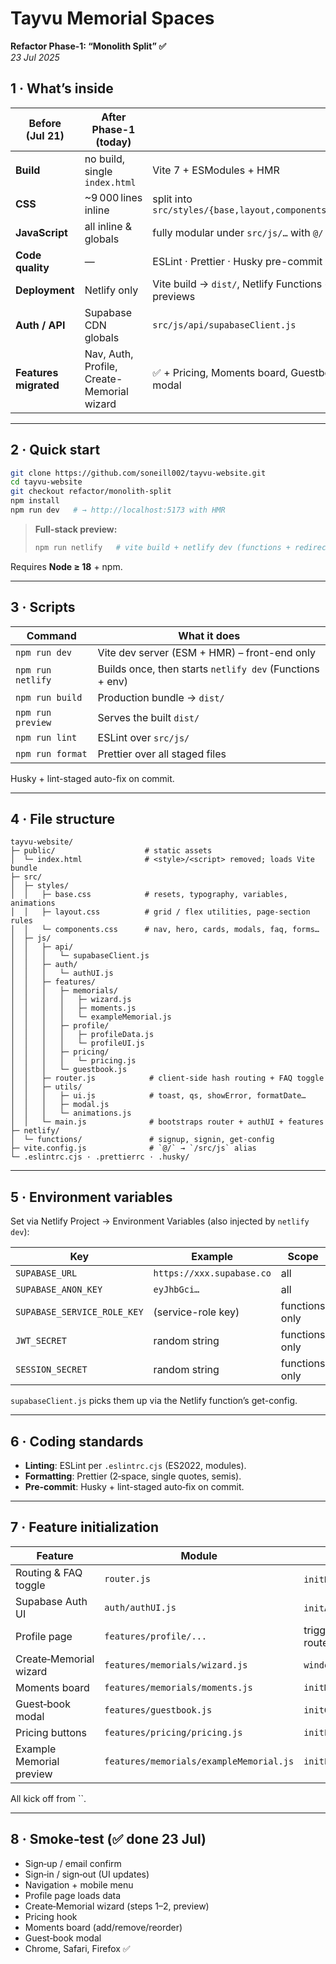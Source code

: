 # Tayvu Memorial Spaces

**Refactor Phase-1: “Monolith Split” ✅**\
*23 Jul 2025*

## 1 · What’s inside

| Before (Jul 21)       | After Phase-1 (today)                      |                                                       |
| --------------------- | ------------------------------------------ | ----------------------------------------------------- |
| **Build**             | no build, single `index.html`              | Vite 7 + ESModules + HMR                              |
| **CSS**               | \~9 000 lines inline                       | split into `src/styles/{base,layout,components}.css`  |
| **JavaScript**        | all inline & globals                       | fully modular under `src/js/…` with `@/` alias        |
| **Code quality**      | —                                          | ESLint · Prettier · Husky pre-commit                  |
| **Deployment**        | Netlify only                               | Vite build → `dist/`, Netlify Functions + PR previews |
| **Auth / API**        | Supabase CDN globals                       | `src/js/api/supabaseClient.js`                        |
| **Features migrated** | Nav, Auth, Profile, Create-Memorial wizard | ✅ + Pricing, Moments board, Guestbook modal           |

---

## 2 · Quick start

```bash
git clone https://github.com/soneill002/tayvu-website.git
cd tayvu-website
git checkout refactor/monolith-split
npm install
npm run dev   # → http://localhost:5173 with HMR
```

> **Full-stack preview:**
>
> ```bash
> npm run netlify   # vite build + netlify dev (functions + redirects)
> ```

Requires **Node ≥ 18** + npm.

---

## 3 · Scripts

| Command           | What it does                                             |
| ----------------- | -------------------------------------------------------- |
| `npm run dev`     | Vite dev server (ESM + HMR) – front-end only             |
| `npm run netlify` | Builds once, then starts `netlify dev` (Functions + env) |
| `npm run build`   | Production bundle → `dist/`                              |
| `npm run preview` | Serves the built `dist/`                                 |
| `npm run lint`    | ESLint over `src/js/`                                    |
| `npm run format`  | Prettier over all staged files                           |

Husky + lint-staged auto-fix on commit.

---

## 4 · File structure

```
tayvu-website/
├─ public/                    # static assets
│  └─ index.html              # <style>/<script> removed; loads Vite bundle
├─ src/
│  ├─ styles/
│  │   ├─ base.css            # resets, typography, variables, animations
│  │   ├─ layout.css          # grid / flex utilities, page-section rules
│  │   └─ components.css      # nav, hero, cards, modals, faq, forms…
│  ├─ js/
│  │   ├─ api/
│  │   │   └─ supabaseClient.js
│  │   ├─ auth/
│  │   │   └─ authUI.js
│  │   ├─ features/
│  │   │   ├─ memorials/
│  │   │   │   ├─ wizard.js
│  │   │   │   ├─ moments.js
│  │   │   │   └─ exampleMemorial.js
│  │   │   ├─ profile/
│  │   │   │   ├─ profileData.js
│  │   │   │   └─ profileUI.js
│  │   │   ├─ pricing/
│  │   │   │   └─ pricing.js
│  │   │   └─ guestbook.js
│  │   ├─ router.js            # client-side hash routing + FAQ toggle
│  │   ├─ utils/
│  │   │   ├─ ui.js            # toast, qs, showError, formatDate…
│  │   │   ├─ modal.js
│  │   │   └─ animations.js
│  │   └─ main.js              # bootstraps router + authUI + features
├─ netlify/
│  └─ functions/               # signup, signin, get-config
├─ vite.config.js              # `@/` → `/src/js` alias
└─ .eslintrc.cjs · .prettierrc · .husky/
```

---

## 5 · Environment variables

Set via Netlify Project → Environment Variables (also injected by `netlify dev`):

| Key                         | Example                   | Scope          |
| --------------------------- | ------------------------- | -------------- |
| `SUPABASE_URL`              | `https://xxx.supabase.co` | all            |
| `SUPABASE_ANON_KEY`         | `eyJhbGci…`               | all            |
| `SUPABASE_SERVICE_ROLE_KEY` | (service-role key)        | functions only |
| `JWT_SECRET`                | random string             | functions only |
| `SESSION_SECRET`            | random string             | functions only |

`supabaseClient.js` picks them up via the Netlify function’s get-config.

---

## 6 · Coding standards

- **Linting**: ESLint per `.eslintrc.cjs` (ES2022, modules).
- **Formatting**: Prettier (2‑space, single quotes, semis).
- **Pre‑commit**: Husky + lint-staged auto‑fix on commit.

---

## 7 · Feature initialization

| Feature                  | Module                                  | Init call                         |
| ------------------------ | --------------------------------------- | --------------------------------- |
| Routing & FAQ toggle     | `router.js`                             | `initRouter()` in `main.js`       |
| Supabase Auth UI         | `auth/authUI.js`                        | `initAuthUI()` in `main.js`       |
| Profile page             | `features/profile/...`                  | triggered on `#profile` by router |
| Create‑Memorial wizard   | `features/memorials/wizard.js`          | `window.goToCreateMemorial()`     |
| Moments board            | `features/memorials/moments.js`         | `initMomentsBoard()`              |
| Guest‑book modal         | `features/guestbook.js`                 | `initGuestbook()`                 |
| Pricing buttons          | `features/pricing/pricing.js`           | `initPricing()`                   |
| Example Memorial preview | `features/memorials/exampleMemorial.js` | `initExampleMemorial()`           |

All kick off from \`\`.

---

## 8 · Smoke‑test (✅ done 23 Jul)

- Sign‑up / email confirm
- Sign‑in / sign‑out (UI updates)
- Navigation + mobile menu
- Profile page loads data
- Create‑Memorial wizard (steps 1–2, preview)
- Pricing hook
- Moments board (add/remove/reorder)
- Guest‑book modal
- Chrome, Safari, Firefox ✅

